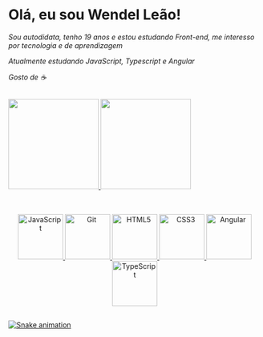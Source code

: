 # Olá, eu sou Wendel Leão!
*Sou autodidata, tenho 19 anos e estou estudando Front-end, me interesso por tecnologia e de aprendizagem*

*Atualmente estudando JavaScript, Typescript e Angular*

*Gosto de ☕*


##

<div>
  <a href="https://github.com/WendelLR99">
  <img height="180em" src="https://github-readme-stats.vercel.app/api?username=WendelLR99&show_icons=true&theme=dark&include_all_commits=true&count_private=true"/>
  <img height="180em" src="https://github-readme-stats.vercel.app/api/top-langs/?username=WendelLR99&layout=compact&langs_count=7&theme=dark"/>
</div>
  
##
  
<div align="center"><br>
  <img alt="JavaScript" src="https://cdn.jsdelivr.net/gh/devicons/devicon/icons/javascript/javascript-original.svg" style="height:90px; width:90px;"/>
  <img alt="Git" src="https://cdn.jsdelivr.net/gh/devicons/devicon/icons/git/git-original.svg" style="height:90px; width:90px;"/>
  <img alt="HTML5" src="https://cdn.jsdelivr.net/gh/devicons/devicon/icons/html5/html5-original.svg" style="height:90px; width:90px;"/>
  <img alt="CSS3" src="https://cdn.jsdelivr.net/gh/devicons/devicon/icons/css3/css3-original.svg" style="height:90px; width:90px;"/>
  <img  alt="Angular" style="height:90px; width:90px;" src="https://cdn.jsdelivr.net/gh/devicons/devicon/icons/angularjs/angularjs-original.svg" />
  <img alt="TypeScript" style="height:90px; width:90px;" src="https://cdn.jsdelivr.net/gh/devicons/devicon/icons/typescript/typescript-original.svg" />        
</div>
  
 ##

![Snake animation](https://github.com/WendelLR99/WendelLR99/blob/output/github-contribution-grid-snake.svg)
